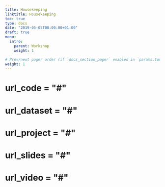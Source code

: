 ```yaml
---
title: Housekeeping
linktitle: Housekeeping
toc: true
type: docs
date: "2019-05-05T00:00:00+01:00"
draft: true
menu:
  intro:
    parent: Workshop 
    weight: 1

# Prev/next pager order (if `docs_section_pager` enabled in `params.toml`)
weight: 1
---
```


# url_code = "#"
# url_dataset = "#"
# url_project = "#"
# url_slides = "#"
# url_video = "#"
